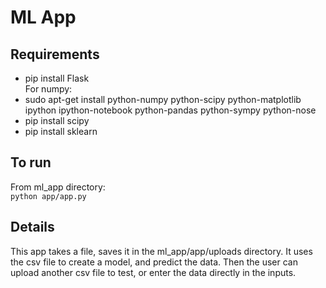 ML App
=====

## Requirements
* pip install Flask \
For numpy:
* sudo apt-get install python-numpy python-scipy python-matplotlib ipython ipython-notebook python-pandas python-sympy python-nose
* pip install scipy
* pip install sklearn

## To run
From ml_app directory: \
`python app/app.py`

## Details
This app takes a file, saves it in the ml_app/app/uploads directory.
It uses the csv file to create a model, and predict the data.
Then the user can upload another csv file to test,
or enter the data directly in the inputs.